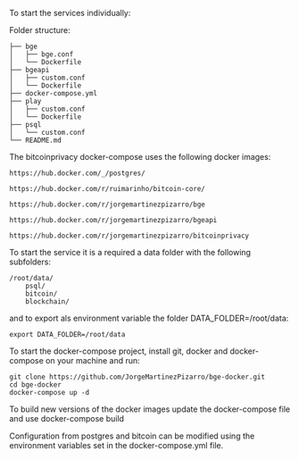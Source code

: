 To start the services individually:

Folder structure:

	├── bge
	│   ├── bge.conf
	│   └── Dockerfile
	├── bgeapi
	│   ├── custom.conf
	│   └── Dockerfile
	├── docker-compose.yml
	├── play
	│   ├── custom.conf
	│   └── Dockerfile
	├── psql
	│   └── custom.conf
	└── README.md

The bitcoinprivacy docker-compose uses the following docker images:

	https://hub.docker.com/_/postgres/

	https://hub.docker.com/r/ruimarinho/bitcoin-core/
	
	https://hub.docker.com/r/jorgemartinezpizarro/bge

	https://hub.docker.com/r/jorgemartinezpizarro/bgeapi

	https://hub.docker.com/r/jorgemartinezpizarro/bitcoinprivacy

To start the service it is a required a data folder with the following subfolders:

	/root/data/
		psql/
		bitcoin/
		blockchain/

and to export als environment variable the folder DATA_FOLDER=/root/data:

	export DATA_FOLDER=/root/data

To start the docker-compose project, install git, docker and docker-compose on your machine and run:

	git clone https://github.com/JorgeMartinezPizarro/bge-docker.git
	cd bge-docker
	docker-compose up -d
	
To build new versions of the docker images update the docker-compose file and use docker-compose build

Configuration from postgres and bitcoin can be modified using the environment variables set in the docker-compose.yml file. 
